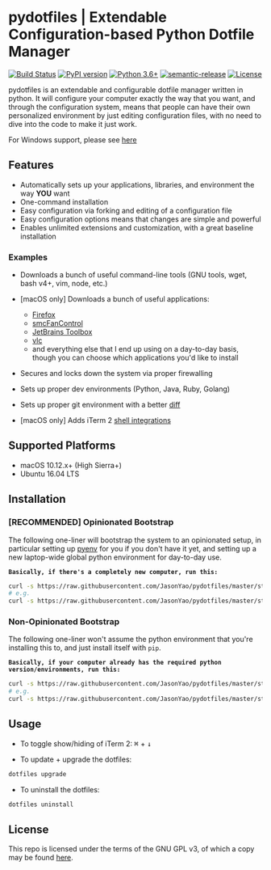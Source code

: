 # pydotfiles | Extendable Configuration-based Python Dotfile Manager
[![Build Status](https://github.com/jasonyao/pydotfiles/actions/workflows/main.yml/badge.svg)](https://github.com/JasonYao/pydotfiles/actions/workflows/main.yml)
[![PyPI version](https://badge.fury.io/py/pydotfiles.svg)](https://badge.fury.io/py/pydotfiles)
[![Python 3.6+](https://img.shields.io/badge/python-3.6+-blue.svg)](https://www.python.org/downloads/release/python-360/)
[![semantic-release](https://img.shields.io/badge/%20%20%F0%9F%93%A6%F0%9F%9A%80-semantic--release-e10079.svg)](https://github.com/semantic-release/semantic-release)
[![License](https://img.shields.io/github/license/jasonyao/pydotfiles.svg)](LICENSE)

pydotfiles is an extendable and configurable dotfile manager written in python.
It will configure your computer exactly the way that you want, and through the
configuration system, means that people can have their own personalized environment
by just editing configuration files, with no need to dive into the code to make it
just work.

For Windows support, please see [here](https://media1.giphy.com/media/26FPy3QZQqGtDcrja/giphy.gif)

## Features
- Automatically sets up your applications, libraries, and environment the
  way **YOU** want
- One-command installation
- Easy configuration via forking and editing of a configuration file
- Easy configuration options means that changes are simple and powerful
- Enables unlimited extensions and customization, with a great baseline installation

### Examples
- Downloads a bunch of useful command-line tools (GNU tools, wget, bash v4+, vim, node, etc.)

- [macOS only] Downloads a bunch of useful applications:
  - [Firefox](https://www.mozilla.org/en-US/firefox/)
  - [smcFanControl](https://www.eidac.de/)
  - [JetBrains Toolbox](https://www.jetbrains.com/toolbox/)
  - [vlc](https://www.videolan.org/vlc/index.html)
  - and everything else that I end up using on a day-to-day basis, though you can
    choose which applications you'd like to install

- Secures and locks down the system via proper firewalling
- Sets up proper dev environments (Python, Java, Ruby, Golang)
- Sets up proper git environment with a better [diff](https://github.com/so-fancy/diff-so-fancy)
- [macOS only] Adds iTerm 2 [shell integrations](https://www.iterm2.com/documentation-shell-integration.html)

## Supported Platforms
- macOS 10.12.x+ (High Sierra+)
- Ubuntu 16.04 LTS

## Installation
### [RECOMMENDED] Opinionated Bootstrap
The following one-liner will bootstrap the system to an opinionated
setup, in particular setting up [pyenv](https://github.com/pyenv/pyenv)
for you if you don't have it yet, and setting up a new laptop-wide global
python environment for day-to-day use.

**`Basically, if there's a completely new computer, run this:`**

```sh
curl -s https://raw.githubusercontent.com/JasonYao/pydotfiles/master/start-opinionated | bash -s {CONFIGURATION_REPO_GIT_LINK}
# e.g.
curl -s https://raw.githubusercontent.com/JasonYao/pydotfiles/master/start-opinionated | bash -s https://github.com/JasonYao/dotfiles.git
```

### Non-Opinionated Bootstrap
The following one-liner won't assume the python environment that you're
installing this to, and just install itself with `pip`.

**`Basically, if your computer already has the required python version/environments, run this:`**

```sh
curl -s https://raw.githubusercontent.com/JasonYao/pydotfiles/master/start-base | bash -s {CONFIGURATION_REPO_GIT_LINK}
# e.g.
curl -s https://raw.githubusercontent.com/JasonYao/pydotfiles/master/start-base | bash -s https://github.com/JasonYao/dotfiles.git
```

## Usage
- To toggle show/hiding of iTerm 2:
<kbd>⌘</kbd> + <kbd>↓</kbd>

- To update + upgrade the dotfiles:
```sh
dotfiles upgrade
```

- To uninstall the dotfiles:
```sh
dotfiles uninstall
```

## License
This repo is licensed under the terms of the
GNU GPL v3, of which a copy may be found [here](LICENSE).
